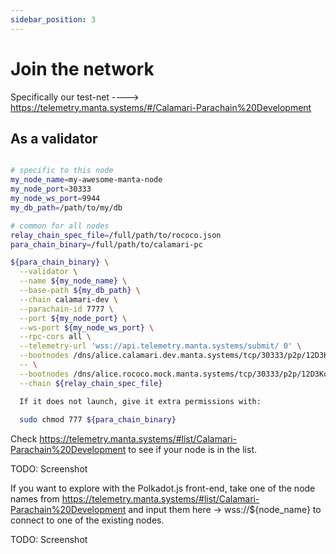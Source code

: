 ```yaml
---
sidebar_position: 3
---
```


# Join the network

Specifically our test-net ----> https://telemetry.manta.systems/#/Calamari-Parachain%20Development

## As a validator

```bash

# specific to this node
my_node_name=my-awesome-manta-node
my_node_port=30333
my_node_ws_port=9944
my_db_path=/path/to/my/db

# common for all nodes
relay_chain_spec_file=/full/path/to/rococo.json
para_chain_binary=/full/path/to/calamari-pc

${para_chain_binary} \
  --validator \
  --name ${my_node_name} \
  --base-path ${my_db_path} \
  --chain calamari-dev \
  --parachain-id 7777 \
  --port ${my_node_port} \
  --ws-port ${my_node_ws_port} \
  --rpc-cors all \
  --telemetry-url 'wss://api.telemetry.manta.systems/submit/ 0' \
  --bootnodes /dns/alice.calamari.dev.manta.systems/tcp/30333/p2p/12D3KooWHPLqWuSDzVgMLor9DVcwoSxV27pKVqzuFcEH2ogyLNBu \
  -- \
  --bootnodes /dns/alice.rococo.mock.manta.systems/tcp/30333/p2p/12D3KooWJMcEQUbxq2CE1qoCqHCWxqjBfnpfeBCyqqrHBABJKbVr \
  --chain ${relay_chain_spec_file}

  If it does not launch, give it extra permissions with:
  
  sudo chmod 777 ${para_chain_binary}
```
Check https://telemetry.manta.systems/#list/Calamari-Parachain%20Development to see if your node is in the list.

TODO: Screenshot

If you want to explore with the Polkadot.js front-end, take one of the node names from https://telemetry.manta.systems/#list/Calamari-Parachain%20Development and input them here -> wss://${node_name} to connect to one of the existing nodes.

TODO: Screenshot
